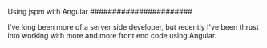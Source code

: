 Using jspm with Angular
#######################

I've long been more of a server side developer, but recently I've been 
thrust into working with more and more front end code using Angular. 
